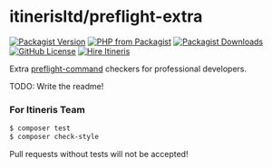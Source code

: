 # itinerisltd/preflight-extra

[![Packagist Version](https://img.shields.io/packagist/v/itinerisltd/preflight-extra.svg)](https://packagist.org/packages/itinerisltd/preflight-extra)
[![PHP from Packagist](https://img.shields.io/packagist/php-v/itinerisltd/preflight-extra.svg)](https://packagist.org/packages/itinerisltd/preflight-extra)
[![Packagist Downloads](https://img.shields.io/packagist/dt/itinerisltd/preflight-extra.svg)](https://packagist.org/packages/itinerisltd/preflight-extra)
[![GitHub License](https://img.shields.io/github/license/itinerisltd/preflight-extra.svg)](https://github.com/ItinerisLtd/preflight-extra/blob/master/LICENSE)
[![Hire Itineris](https://img.shields.io/badge/Hire-Itineris-ff69b4.svg)](https://www.itineris.co.uk/contact/)

Extra [preflight-command](https://github.com/ItinerisLtd/preflight-command) checkers for professional developers.

TODO: Write the readme!

### For Itineris Team

```bash
$ composer test
$ composer check-style
```

Pull requests without tests will not be accepted!
